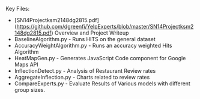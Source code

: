 Key Files:
* [SN14Projectksm2148dg2815.pdf] (https://github.com/dgreenfi/YelpExperts/blob/master/SN14Projectksm2148dg2815.pdf) Overview and Project Writeup
* BaselineAlgorithm.py - Runs HITS on the general dataset 
* AccuracyWeightAlgorithm.py - Runs an accuracy weighted Hits Algorithm
* HeatMapGen.py - Generates JavaScript Code component for Google Maps API
* InflectionDetect.py - Analysis of Restaurant Review rates
* AggregateInflection.py - Charts related to review rates
* CompareExperts.py - Evaluate Results of Various models with different group sizes.
